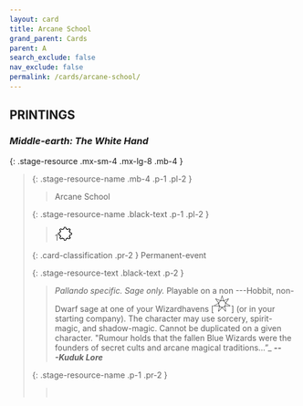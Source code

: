 ```yaml
---
layout: card
title: Arcane School
grand_parent: Cards
parent: A
search_exclude: false
nav_exclude: false
permalink: /cards/arcane-school/
---
```


## PRINTINGS


### _Middle-earth: The White Hand_

{: .stage-resource .mx-sm-4 .mx-lg-8 .mb-4 }
> {: .stage-resource-name .mb-4 .p-1 .pl-2 }
> > <div class="card-mp"></div>
> > <div class="card-name">Arcane School</div>
>
> {: .stage-resource-name .black-text .p-1 .pl-2 }
> > 1![](/assets/images/stage-point.svg)
>
> {: .card-classification .pr-2 }
> Permanent-event
>
> {: .stage-resource-text .black-text .p-2 }
> > _Pallando specific._ _Sage only._ Playable on a non ---&NoBreak;Hobbit, non-Dwarf sage at one of your Wizardhavens \[![](/assets/images/free-haven.svg)] (or in your starting company). The character may use sorcery, spirit-magic, and shadow-magic. Cannot be duplicated on a given character.   "Rumour holds that the fallen Blue Wizards were the founders of secret cults and arcane magical traditions...”_ ***---&NoBreak;Kuduk Lore*** 
> 
> {: .stage-resource-name .p-1 .pr-2 }
> > <div class="card-shield"></div>
> > <div class="card-corruption">&nbsp;</div>
